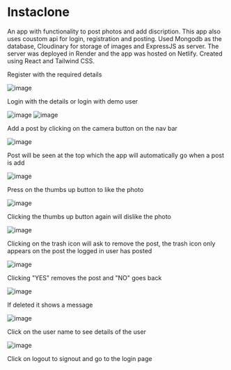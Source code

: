 # Instaclone

An app with functionality to post photos and add discription. This app also uses coustom api for login, registration and posting. Used Mongodb as the database, Cloudinary for storage of images and ExpressJS as server. The server was deployed in Render and the app was hosted on Netlify. Created using React and Tailwind CSS.

Register with the required details

![image](https://user-images.githubusercontent.com/122369312/216763228-1ac9e83d-9007-4a28-b84d-a698e9d2e31d.png)

Login with the details or login with demo user

![image](https://user-images.githubusercontent.com/122369312/216763259-bdfb81a5-1280-49b6-9e93-634ab502395b.png)
![image](https://user-images.githubusercontent.com/122369312/216763270-1270f352-8eb0-49ac-96a1-94124d813269.png)

Add a post by clicking on the camera button on the nav bar

![image](https://user-images.githubusercontent.com/122369312/216763348-8eccb1fd-9b28-4a10-be04-57cc354165a2.png)

Post will be seen at the top which the app will automatically go when a post is add

![image](https://user-images.githubusercontent.com/122369312/216763406-e7975e67-090e-4298-8359-cbc0dd1c008f.png)

Press on the thumbs up button to like the photo

![image](https://user-images.githubusercontent.com/122369312/216763440-253b4ea9-46f4-408e-b72b-9856b3a903e6.png)

Clicking the thumbs up button again will dislike the photo

![image](https://user-images.githubusercontent.com/122369312/216763462-7119202d-2074-4a42-8207-6b6d82748bd4.png)

Clicking on the trash icon will ask to remove the post, the trash icon only appears on the post the logged in user has posted

![image](https://user-images.githubusercontent.com/122369312/216763822-f5e36023-b66f-4e96-99e1-02f7a26539bc.png)

Clicking "YES" removes the post and "NO" goes back

![image](https://user-images.githubusercontent.com/122369312/216763867-360a627e-52d5-406b-b3bf-96848aae99ad.png)

If deleted it shows a message

![image](https://user-images.githubusercontent.com/122369312/216781322-555bcbd8-d62a-4455-ae66-ebc2782ab321.png)

Click on the user name to see details of the user

![image](https://user-images.githubusercontent.com/122369312/216781233-f0ca9c25-518e-4ecd-a5f0-e4bb372ac211.png)

Click on logout to signout and go to the login page
